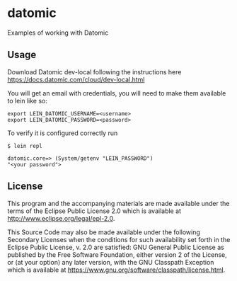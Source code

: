 # datomic

Examples of working with Datomic

## Usage

Download Datomic dev-local following the instructions here https://docs.datomic.com/cloud/dev-local.html

You will get an email with credentials, you will need to make them available to lein like so:

```
export LEIN_DATOMIC_USERNAME=<username>
export LEIN_DATOMIC_PASSWORD=<password>
```

To verify it is configured correctly run

```
$ lein repl

datomic.core=> (System/getenv "LEIN_PASSWORD")
"<your password">
```


## License

This program and the accompanying materials are made available under the
terms of the Eclipse Public License 2.0 which is available at
http://www.eclipse.org/legal/epl-2.0.

This Source Code may also be made available under the following Secondary
Licenses when the conditions for such availability set forth in the Eclipse
Public License, v. 2.0 are satisfied: GNU General Public License as published by
the Free Software Foundation, either version 2 of the License, or (at your
option) any later version, with the GNU Classpath Exception which is available
at https://www.gnu.org/software/classpath/license.html.
